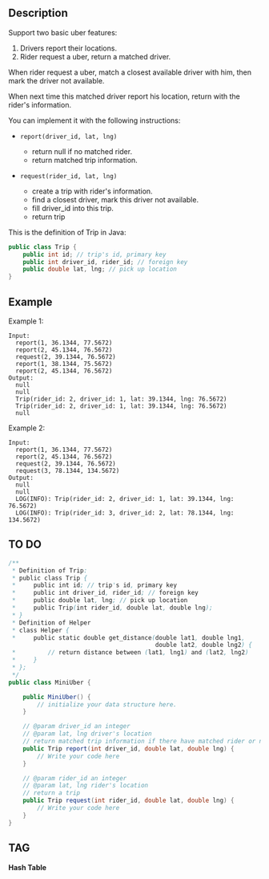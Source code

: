 ## Description

Support two basic uber features:

1. Drivers report their locations.
2. Rider request a uber, return a matched driver.

When rider request a uber, match a closest available driver with him, then mark the driver not available.

When next time this matched driver report his location, return with the rider's information.

You can implement it with the following instructions:

- `report(driver_id, lat, lng)`
  - return null if no matched rider.
  - return matched trip information.

- `request(rider_id, lat, lng)`
  - create a trip with rider's information.
  - find a closest driver, mark this driver not available.
  - fill driver_id into this trip.
  - return trip
  
This is the definition of Trip in Java:

```java
public class Trip {
    public int id; // trip's id, primary key
    public int driver_id, rider_id; // foreign key
    public double lat, lng; // pick up location
}
```

## Example

Example 1:
```
Input:
  report(1, 36.1344, 77.5672) 
  report(2, 45.1344, 76.5672) 
  request(2, 39.1344, 76.5672) 
  report(1, 38.1344, 75.5672) 
  report(2, 45.1344, 76.5672) 
Output:
  null
  null
  Trip(rider_id: 2, driver_id: 1, lat: 39.1344, lng: 76.5672)
  Trip(rider_id: 2, driver_id: 1, lat: 39.1344, lng: 76.5672)
  null
```

Example 2:
```
Input:
  report(1, 36.1344, 77.5672)
  report(2, 45.1344, 76.5672)
  request(2, 39.1344, 76.5672)
  request(3, 78.1344, 134.5672)
Output:
  null
  null
  LOG(INFO): Trip(rider_id: 2, driver_id: 1, lat: 39.1344, lng: 76.5672)
  LOG(INFO): Trip(rider_id: 3, driver_id: 2, lat: 78.1344, lng: 134.5672)
```

## TO DO
```java
/**
 * Definition of Trip:
 * public class Trip {
 *     public int id; // trip's id, primary key
 *     public int driver_id, rider_id; // foreign key
 *     public double lat, lng; // pick up location
 *     public Trip(int rider_id, double lat, double lng);
 * }
 * Definition of Helper
 * class Helper {
 *     public static double get_distance(double lat1, double lng1,
                                         double lat2, double lng2) {
 *         // return distance between (lat1, lng1) and (lat2, lng2)
 *     }
 * };
 */
public class MiniUber {

    public MiniUber() {
        // initialize your data structure here.
    }

    // @param driver_id an integer
    // @param lat, lng driver's location
    // return matched trip information if there have matched rider or null
    public Trip report(int driver_id, double lat, double lng) {
        // Write your code here
    }

    // @param rider_id an integer
    // @param lat, lng rider's location
    // return a trip
    public Trip request(int rider_id, double lat, double lng) {
        // Write your code here
    }
}
```

## TAG
**Hash Table**